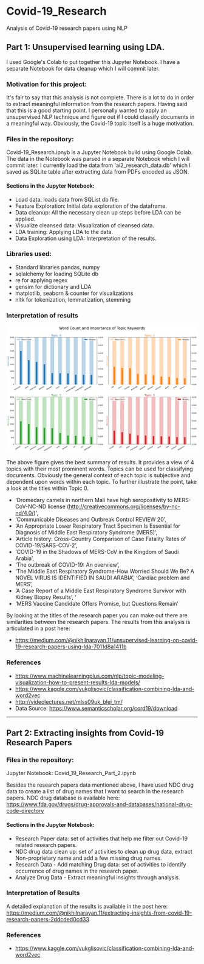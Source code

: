 # Covid-19_Research
Analysis of Covid-19 research papers using NLP

## Part 1: Unsupervised learning using LDA.

I used Google's Colab to put together this Jupyter Notebook. I have a separate Notebook for data cleanup which I will commit later.

### Motivation for this project:
It's fair to say that this analysis is not complete. There is a lot to do in order to extract meaningful information from the research papers. Having said that this is a good starting point. I personally wanted to apply an unsupervised NLP technique and figure out if I could classify documents in a meaningful way. Obviously, the Covid-19 topic itself is a huge motivation.

### Files in the repository:
Covid-19_Research.ipnyb is a Jupyter Notebook build using Google Colab.
The data in the Notebook was parsed in a separate Notebook which I will commit later. I currently load the data from 'ai2_research_data.db' which I saved as SQLite table after extracting data from PDFs encoded as JSON.

#### Sections in the Jupyter Notebook:
- Load data: loads data from SQList db file.
- Feature Exploration: Initial data exploration of the dataframe.
- Data cleanup: All the necessary clean up steps before LDA can be applied.
- Visualize cleansed data: Visualization of cleansed data.
- LDA training: Applying LDA to the data.
- Data Exploration using LDA: Interpretation of the results.

### Libraries used:
- Standard libraries pandas, numpy
- sqlalchemy for loading SQLite db
- re for applying regex
- gensim for dictionary and LDA
- matplotlib, seaborn & counter for visualizations
- nltk for tokenization, lemmatization, stemming

### Interpretation of results
![GitHub Logo](/top4topics.png)

The above figure gives the best summary of results. It provides a view of 4 topics with their most prominent words. Topics can be used for classifying documents. Obviously the general context of each topic is subjective and dependent upon words within each topic. To further illustrate the point, take a look at the titles within Topic 0.

- ‘Dromedary camels in northern Mali have high seropositivity to MERS-CoV-NC-ND license (http://creativecommons.org/licenses/by-nc-nd/4.0/)',
- ‘Communicable Diseases and Outbreak Control REVIEW 20’,
- ‘An Appropriate Lower Respiratory Tract Specimen Is Essential for Diagnosis of Middle East Respiratory Syndrome (MERS)’,
- ‘Article history: Cross-Country Comparison of Case Fatality Rates of COVID-19/SARS-COV-2’,
- ‘COVID-19 in the Shadows of MERS-CoV in the Kingdom of Saudi Arabia’,
- ‘The outbreak of COVID-19: An overview’,
- ‘The Middle East Respiratory Syndrome-How Worried Should We Be? A NOVEL VIRUS IS IDENTIFIED IN SAUDI ARABIA’, ‘Cardiac problem and MERS’,
- ‘A Case Report of a Middle East Respiratory Syndrome Survivor with Kidney Biopsy Results’, ‘
- ‘MERS Vaccine Candidate Offers Promise, but Questions Remain’

By looking at the titles of the research paper you can make out there are similarities between the research papers. The results from this analysis is articulated in a post here:
- https://medium.com/@nikhilnarayan.11/unsupervised-learning-on-covid-19-research-papers-using-lda-7011d8a1411b

### References
- https://www.machinelearningplus.com/nlp/topic-modeling-visualization-how-to-present-results-lda-models/
- https://www.kaggle.com/vukglisovic/classification-combining-lda-and-word2vec
- http://videolectures.net/mlss09uk_blei_tm/
- Data Source: https://www.semanticscholar.org/cord19/download

----------------------------------------------------------------------------------------------------------------------------------------

## Part 2: Extracting insights from Covid-19 Research Papers

### Files in the repository:
Jupyter Notebook: Covid_19_Research_Part_2.ipynb

Besides the research papers data mentioned above, I have used NDC drug data to create a list of drug names that I want to search in the research papers. NDC drug database is available here:
https://www.fda.gov/drugs/drug-approvals-and-databases/national-drug-code-directory

#### Sections in the Jupyter Notebook:
- Research Paper data: set of activities that help me filter out Covid-19 related research papers.
- NDC drug data clean up: set of activities to clean up drug data, extract Non-proprietary name and add a few missing drug names.
- Research Data - Add matching Drug data: set of activities to identify occurrence of drug names in the research paper.
- Analyze Drug Data - Extract meaningful insights through analysis.

### Interpretation of Results
A detailed explanation of the results is available in the post here:
https://medium.com/@nikhilnarayan.11/extracting-insights-from-covid-19-research-papers-2ddcded0cd33

### References
- https://www.kaggle.com/vukglisovic/classification-combining-lda-and-word2vec

